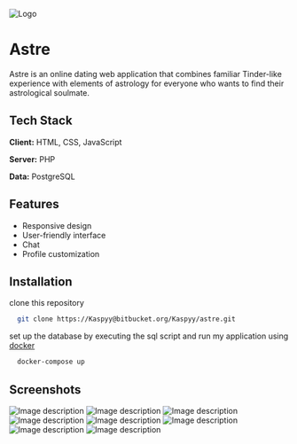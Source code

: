 ![Logo](https://dev-to-uploads.s3.amazonaws.com/uploads/articles/1vrv4wd1cizuol4k6uf6.png)


# Astre

Astre is an online dating web application that combines familiar Tinder-like experience with elements of astrology for everyone who wants to find their astrological soulmate.

## Tech Stack

**Client:** HTML, CSS, JavaScript

**Server:** PHP

**Data:** PostgreSQL


## Features

- Responsive design
- User-friendly interface
- Chat
- Profile customization


## Installation

clone this repository

```bash
  git clone https://Kaspyy@bitbucket.org/Kaspyy/astre.git
```
set up the database by executing the sql script and run my application using [docker](https://www.docker.com/)

```bash
  docker-compose up
```




## Screenshots

![Image description](https://dev-to-uploads.s3.amazonaws.com/uploads/articles/6fu4rzfwu9fiy5egqvda.gif "Login screen view")
![Image description](https://dev-to-uploads.s3.amazonaws.com/uploads/articles/m71w64ejd22o0w3xonsg.gif "Swipe view")
![Image description](https://dev-to-uploads.s3.amazonaws.com/uploads/articles/tx9x9a5wldtyypj7i1b6.png "New pairs and chats view")
![Image description](https://dev-to-uploads.s3.amazonaws.com/uploads/articles/ckyoisbb1aaw7f3pmdi5.gif "Chat view")
![Image description](https://dev-to-uploads.s3.amazonaws.com/uploads/articles/n5ptbwj7kn5pi8qkbr3z.png "User profile view")
![Image description](https://dev-to-uploads.s3.amazonaws.com/uploads/articles/fqzn0mjgnwbkd80dhx09.png "Edit profile view")
![Image description](https://dev-to-uploads.s3.amazonaws.com/uploads/articles/t7bdganwarx0ko6n9143.png "Select hobbies view")
![Image description](https://dev-to-uploads.s3.amazonaws.com/uploads/articles/d0mgjz9pd0zcvjxp8ixr.png "Database ERD")
